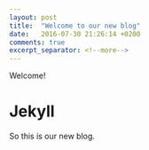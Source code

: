 ```yaml
---
layout: post
title:  "Welcome to our new blog"
date:   2016-07-30 21:26:14 +0200
comments: true
excerpt_separator: <!--more-->
---
```


Welcome!
<!--more-->

# Jekyll
So this is our new blog.

